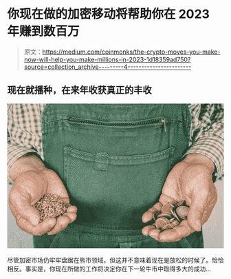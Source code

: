 # 你现在做的加密移动将帮助你在 2023 年赚到数百万

> 原文：<https://medium.com/coinmonks/the-crypto-moves-you-make-now-will-help-you-make-millions-in-2023-1d18359ad750?source=collection_archive---------4----------------------->

## 现在就播种，在来年收获真正的丰收

![](img/4fe6cb1c3c41c6222b428d7465808a8b.png)

尽管加密市场仍牢牢盘踞在熊市领域，但这并不意味着现在是放松的时候了。恰恰相反。事实是，你现在所做的工作将决定你在下一轮牛市中取得多大的成功…
